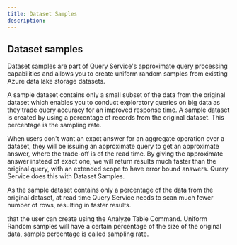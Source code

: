 ```yaml
---
title: Dataset Samples 
description: 
---
```



## Dataset samples

Dataset samples are part of Query Service's approximate query processing capabilities and allows you to create uniform random samples from existing Azure data lake storage datasets. 

A sample dataset contains only a small subset of the data from the original dataset which enables you to conduct exploratory queries on big data as they trade query accuracy for an improved response time. A sample dataset is created by using a percentage of records from the original dataset. This percentage is the sampling rate.


 When users don't want an exact answer for an aggregate operation over a dataset, they will be issuing an approximate query to get an approximate answer, where the trade-off is of the read time. By giving the approximate answer instead of exact one, we will return results much faster than the original query, with an extended scope to have error bound answers. Query Service does this with Dataset Samples. 
 
 As the sample dataset contains only a percentage of the data from the original dataset, at read time Query Service needs to scan much fewer number of rows, resulting in faster results.

 that the user can create using the Analyze Table Command. Uniform Random samples will have a certain percentage of the size of the original data, sample percentage is called sampling rate.  
